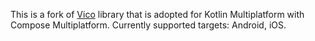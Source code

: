 This is a fork of [Vico](https://github.com/patrykandpatrick/vico) library that is adopted for Kotlin Multiplatform with Compose Multiplatform.
Currently supported targets: Android, iOS.
